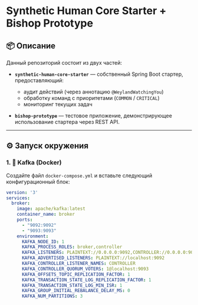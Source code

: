 # Synthetic Human Core Starter + Bishop Prototype

## 📦 Описание

Данный репозиторий состоит из двух частей:

- **`synthetic-human-core-starter`** — собственный Spring Boot стартер, предоставляющий:
  - аудит действий (через аннотацию `@WeylandWatchingYou`)
  - обработку команд с приоритетами (`COMMON` / `CRITICAL`)
  - мониторинг текущих задач

- **`bishop-prototype`** — тестовое приложение, демонстрирующее использование стартера через REST API.

---

## ⚙️ Запуск окружения

### 1. 🐳 Kafka (Docker)

Создайте файл `docker-compose.yml` и вставьте следующий конфигурационный блок:

```yaml
version: '3'
services:
  broker:
    image: apache/kafka:latest
    container_name: broker
    ports:
      - "9092:9092"
      - "9093:9093"
    environment:
      KAFKA_NODE_ID: 1
      KAFKA_PROCESS_ROLES: broker,controller
      KAFKA_LISTENERS: PLAINTEXT://0.0.0.0:9092,CONTROLLER://0.0.0.0:9093
      KAFKA_ADVERTISED_LISTENERS: PLAINTEXT://localhost:9092
      KAFKA_CONTROLLER_LISTENER_NAMES: CONTROLLER
      KAFKA_CONTROLLER_QUORUM_VOTERS: 1@localhost:9093
      KAFKA_OFFSETS_TOPIC_REPLICATION_FACTOR: 1
      KAFKA_TRANSACTION_STATE_LOG_REPLICATION_FACTOR: 1
      KAFKA_TRANSACTION_STATE_LOG_MIN_ISR: 1
      KAFKA_GROUP_INITIAL_REBALANCE_DELAY_MS: 0
      KAFKA_NUM_PARTITIONS: 3

